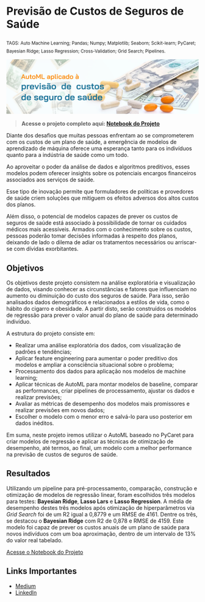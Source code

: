 # Previsão de Custos de Seguros de Saúde

<sub>TAGS: Auto Machine Learning; Pandas; Numpy; Matplotlib; Seaborn; Scikit-learn; PyCaret; Bayesian Ridge; Lasso Regression; Cross-Validation; Grid Search; Pipelines.

<p align="center">
  <img src="capa_p5.png" >
</p>

> **Acesse o projeto completo aqui: [Notebook do Projeto](https://github.com/gabrielrflopes/Health_Insurance_Prediction/blob/main/AutoML_aplicado_%C3%A0_previs%C3%A3o_de_custo_de_seguro_de_vida.ipynb)**

Diante dos desafios que muitas pessoas enfrentam ao se comprometerem com os custos de um plano de saúde, a emergência de modelos de aprendizado de máquina oferece uma esperança tanto para os indivíduos quanto para a indústria de saúde como um todo.

Ao aproveitar o poder da análise de dados e algoritmos preditivos, esses modelos podem oferecer insights sobre os potenciais encargos financeiros associados aos serviços de saúde.

Esse tipo de inovação permite que formuladores de políticas e provedores de saúde criem soluções que mitiguem os efeitos adversos dos altos custos dos planos.

Além disso, o potencial de modelos capazes de prever os custos de seguros de saúde está associado à possibilidade de tornar os cuidados médicos mais acessíveis. Armados com o conhecimento sobre os custos, pessoas poderão tomar decisões informadas à respeito dos planos, deixando de lado o dilema de adiar os tratamentos necessários ou arriscar-se com dívidas exorbitantes.

## Objetivos

Os objetivos deste projeto consistem na análise exploratória e visualização de dados, visando conhecer as circunstâncias e fatores que influenciam no aumento ou diminuição do custo dos seguros de saúde. Para isso, serão analisados dados demográficos e relacionados a estilos de vida, como o hábito do cigarro e obesidade. A partir disto, serão construídos os modelos de regressão para prever o valor anual do plano de saúde para determinado indivíduo.

A estrutura do projeto consiste em:

* Realizar uma análise exploratória dos dados, com visualização de padrões e tendências;
* Aplicar feature engineering para aumentar o poder preditivo dos modelos e ampliar a consciência situacional sobre o problema;
* Processamento dos dados para aplicação nos modelos de machine learning;
* Aplicar técnicas de AutoML para montar modelos de baseline, comparar as performances, criar pipelines de processamento, ajustar os dados e realizar previsões;
* Avaliar as métricas de desempenho dos modelos mais promissores e realizar previsões em novos dados;
* Escolher o modelo com o menor erro e salvá-lo para uso posterior em dados inéditos.

Em suma, neste projeto iremos utilizar o AutoML baseado no PyCaret para criar modelos de regressão e aplicar as técnicas de otimização de desempenho, até termos, ao final, um modelo com a melhor performance na previsão de custos de seguros de saúde.

## Resultados

Utilizando um pipeline para pré-processamento, comparação, construção e otimização de modelos de regressão linear, foram escolhidos três modelos para testes: **Bayesian Ridge**, **Lasso Lars** e **Lasso Regression**. A média de desempenho destes três modelos após otimização de hiperparâmetros via *Grid Search* foi de um R2 igual a 0,8779 e um RMSE de 4161. Dentre os três, se destacou o **Bayesian Ridge** com R2 de 0,878 e RMSE de 4159. Este modelo foi capaz de prever os custos anuais de um plano de saúde para novos indivíduos com um boa aproximação, dentro de um intervalo de 13% do valor real tabelado.

[Acesse o Notebook do Projeto](https://github.com/gabrielrflopes/Health_Insurance_Prediction/blob/main/AutoML_aplicado_%C3%A0_previs%C3%A3o_de_custo_de_seguro_de_vida.ipynb)

## Links Importantes

* [Medium](https://medium.com/@grflopes)
* [LinkedIn](https://www.linkedin.com/in/gabrielrflopes/)


